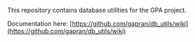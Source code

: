 This repository contains database utilities for the GPA project.

Documentation here: [https://github.com/gapran/db_utils/wiki](https://github.com/gapran/db_utils/wiki)
